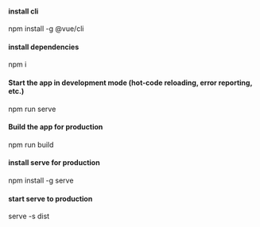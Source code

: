 #### install cli

npm install -g @vue/cli

#### install dependencies

npm i

#### Start the app in development mode (hot-code reloading, error reporting, etc.)

npm run serve

#### Build the app for production

npm run build

#### install serve for production

npm install -g serve

#### start serve to production

serve -s dist
